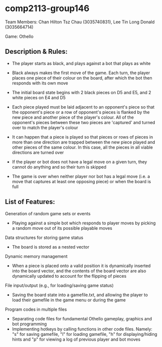 # comp2113-group146

Team Members: Chan Hilton Tsz Chau (3035740831), Lee Tin Long Donald (3035664714)

Game: Othello

## Description & Rules:
  - The player starts as black, and plays against a bot that plays as white

  - Black always makes the first move of the game. Each turn, the player places one piece of their colour on the board, after which the bot then responds with its own move

  - The initial board state begins with 2 black pieces on D5 and E5, and 2 white pieces on E4 and D5

  - Each piece played must be laid adjacent to an opponent's piece so that the opponent's piece or a row of opponent's pieces is flanked by the new piece and another piece of the player's colour. All of the opponent's pieces between these two pieces are 'captured' and turned over to match the player's colour

  - It can happen that a piece is played so that pieces or rows of pieces in more than one direction are trapped between the new piece played and other pieces of the same colour. In this case, all the pieces in all viable directions are turned over

  - If the player or bot does not have a legal move on a given turn, they cannot do anything and so their turn is skipped
  
  - The game is over when neither player nor bot has a legal move (i.e. a move that captures at least one opposing piece) or when the board is full
  

## List of Features:

Generation of random game sets or events

  - Playing against a simple bot which responds to player moves by picking a random move out of its possible playable moves
  
Data structures for storing game status

  - The board is stored as a nested vector
  
Dynamic memory management

  - When a piece is placed onto a valid position it is dynamically inserted into the board vector, and the contents of the board vector are also dynamically updated to account for the flipping of pieces

File input/output (e.g., for loading/saving game status)

  - Saving the board state into a gamefile.txt, and allowing the player to load their gamefile in the game menu or during the game
  
Program codes in multiple files

  - Separating code files for fundamental Othello gameplay, graphics and bot programming
  - Implementing hotkeys by calling functions in other code files. Namely: "s" for saving gamefile, "l" for loading gamefile, "h" for displaying/hiding hints and "p" for viewing a log of previous player and bot moves
